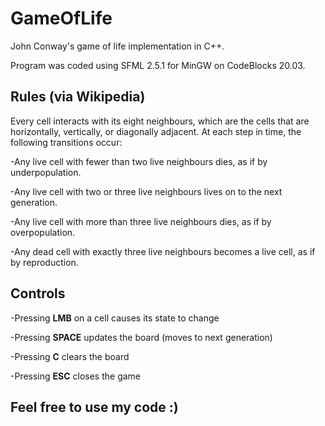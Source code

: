# GameOfLife
John Conway's game of life implementation in C++.

Program was coded using SFML 2.5.1 for MinGW on CodeBlocks 20.03.

## Rules (via Wikipedia)
Every cell interacts with its eight neighbours, which are the cells that are horizontally, vertically, or diagonally adjacent. At each step in time, the following transitions occur:

-Any live cell with fewer than two live neighbours dies, as if by underpopulation.

-Any live cell with two or three live neighbours lives on to the next generation.

-Any live cell with more than three live neighbours dies, as if by overpopulation.

-Any dead cell with exactly three live neighbours becomes a live cell, as if by reproduction.

## Controls
-Pressing <b>LMB</b> on a cell causes its state to change

-Pressing <b>SPACE</b> updates the board (moves to next generation)

-Pressing <b>C</b> clears the board

-Pressing <b>ESC</b> closes the game

## Feel free to use my code :)

